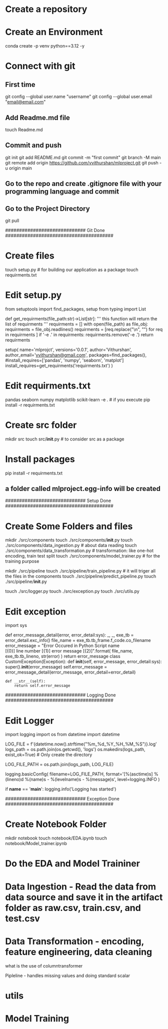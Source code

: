 # Create a repository

# Create an Environment
conda create -p venv python==3.12 -y

# Connect with git

## First time
git config --global user.name "username"
git config --global user.email "email@email.com"

## Add Readme.md file
touch Readme.md

## Commit and push
git init
git add README.md
git commit -m "first commit"
git branch -M main
git remote add origin https://github.com/vvithurshan/mlproject.git
git push -u origin main

## Go to the repo and create .gitignore file with your programming language and commit 

## Go to the Project Directory 
git pull

############################# Git Done #######################################

# Create files
touch setup.py # for building our application as a package
touch requirments.txt

# Edit setup.py

from setuptools import find_packages, setup
from typing import List

def get_requirments(file_path:str)->List[str]:
    '''
    this function will return the list of requirments
    '''
    requirments = []
    with open(file_path) as file_obj:
        requirments = file_obj.readlines()
        requirments = [req.replace("\n", "") for req in requirments ]
        if '-e .' in requirments:
            requirments.remove('-e .')
    return requirments

setup(
    name='mlprojct',
    versions='0.0.1',
    author='Vithurshan',
    author_email='vvithurshan@gmail.com',
    packages=find_packages(),
    #install_requires=['pandas', 'numpy', 'seaborn', 'matplot']
    install_requires=get_requirments('requirments.txt')
)


# Edit requirments.txt

pandas
seaborn
numpy
matplotlib
scikit-learn
-e . # if you execute pip install -r requirments.txt


# Create src folder
mkdir src
touch src/__init__.py # to consider src as a package

# Install packages
pip install -r requirments.txt

## a folder called mlproject.egg-info will be created 

############################# Setup Done #######################################

# Create Some Folders and files
mkdir ./src/components
touch ./src/components/__init__.py
touch ./src/components/data_ingestion.py # about data reading
touch ./src/components/data_transformation.py # transformation: like one-hot encoding, train test split
touch ./src/components/model_trainer.py # for the training purpose 

mkdir ./src/pipeline
touch ./src/pipeline/train_pipeline.py # it will triger all the files in the components
touch ./src/pipeline/predict_pipeline.py
touch ./src/pipeline/__init__.py

touch ./src/logger.py
touch ./src/exception.py
touch ./src/utils.py

# Edit exception
import sys

def error_message_detail(error, error_detail:sys):
    _, _, exe_tb = error_detail.exc_info()
    file_name = exe_tb.tb_frame.f_code.co_filename
    error_message = "Error Occured in Python Script name \
        [{0}] line number [{1}] error message [{2}]".format(
            file_name,
            exe_tb.tb_lineno,
            str(error)
        )
    return error_message
class CustomException(Exception):
    def __init__(self, error_message, error_detail:sys):
        super().__init__(error_message)
        self.error_message = error_message_detail(error_message, error_detail=error_detail)
    
    def __str__(self):
        return self.error_message

############################# Logging Done #######################################


# Edit Logger
import logging
import os
from datetime import datetime

LOG_FILE = f'{datetime.now().strftime("%m_%d_%Y_%H_%M_%S")}.log'
logs_path = os.path.join(os.getcwd(), 'logs')
os.makedirs(logs_path, exist_ok=True)  # Only create the directory

LOG_FILE_PATH = os.path.join(logs_path, LOG_FILE)

logging.basicConfig(
    filename=LOG_FILE_PATH,
    format='[%(asctime)s] %(lineno)d %(name)s - %(levelname)s - %(message)s',
    level=logging.INFO
)

if __name__ == '__main__':
    logging.info('Logging has started')

############################# Exception Done #######################################
# Create Notebook Folder
mkdir notebook
touch notebook/EDA.ipynb
touch notebook/Model_trainer.ipynb

# Do the EDA and Model Traininer 


# Data Ingestion - Read the data from data source and save it in the artifact folder as raw.csv, train.csv, and test.csv

# Data Transformation - encoding, feature engineering, data cleaning

what is the use of columntransformer

Pipleline - handles missing values and doing standard scalar

# utils

# Model Training